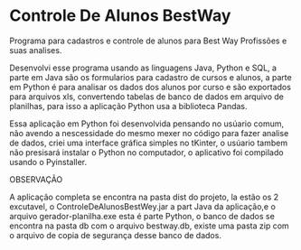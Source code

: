 # Controle De Alunos BestWay
Programa para cadastros e controle de alunos para Best Way Profissões e suas analises.

Desenvolvi esse programa usando as linguagens Java, Python e SQL, a parte em Java são os formularios para cadastro de cursos e alunos, a parte em Python 
é para analisar os dados dos alunos por curso e são exportados para arquivos xls, convertendo tabelas de banco de dados em arquivo de planilhas, para isso
a aplicação Python usa a biblioteca Pandas.

Essa aplicação em Python foi desenvolvida pensando no usúario comum, não avendo a nescessidade do mesmo mexer no código para fazer analise de dados, criei
uma interface gráfica simples no tKinter, o usúario tambem não presisará instalar o Python no computador, o aplicativo foi compilado usando o Pyinstaller.

OBSERVAÇÃO

A aplicação completa se encontra na pasta dist do projeto, la estão os 2 excutavel, o ControleDeAlunosBestWey.jar a part Java da aplicação,e o arquivo
gerador-planilha.exe esta é parte Python, o banco de dados se encontra na pasta db com o arquivo bestway.db, existe uma pasta zip com o arquivo de copia
de segurança desse banco de dados.
